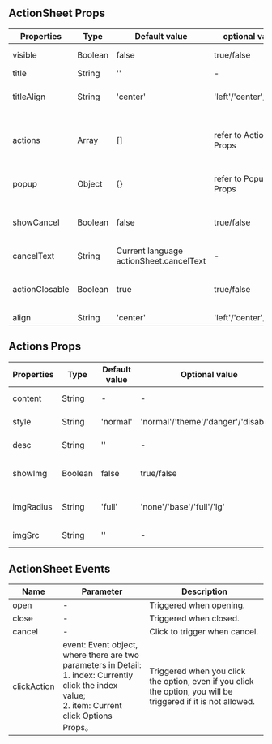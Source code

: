 ## ActionSheet Props

| Properties     | Type    | Default value                           | optional value          | required | Description                                 |
| -------------- | ------- | --------------------------------------- | ----------------------- | ----------- | ------------------------------------------- |
| visible        | Boolean | false                                   | true/false              | N           | Whether to display.                         |
| title          | String  | ''                                      | -                       | N           | title.                                      |
| titleAlign     | String  | 'center'                                | 'left'/'center'/'right' | N           | Title alignment method.                     |
| actions        | Array   | []                                      | refer to Actions Props  | Y           | Menu options, array of Actions Props.       |
| popup          | Object  | {}                                      | refer to Popup Props    | N           | Popping layer parameters.                   |
| showCancel     | Boolean | false                                   | true/false              | N           | Whether to display the cancellation option. |
| cancelText     | String  | Current language actionSheet.cancelText | -                       | N           | Cancel the option text.                     |
| actionClosable | Boolean | true                                    | true/false              | N           | Click whether the option is closed.         |
| align          | String  | 'center'                                | 'left'/'center'/'right' | N           | Alignment.                                  |

## Actions Props

| Properties | Type    | Default value | Optional value                       | required | Description                  |
| ---------- | ------- | ------------- | ------------------------------------ | ----------- | ---------------------------- |
| content    | String  | -             | -                                    | Y           | Option content.              |
| style      | String  | 'normal'      | 'normal'/'theme'/'danger'/'disabled' | N           | Option style.                |
| desc       | String  | ''            | -                                    | N           | Option description.          |
| showImg    | Boolean | false         | true/false                           | N           | Whether to display pictures. |
| imgRadius  | String  | 'full'        | 'none'/'base'/'full'/'lg'            | N           | Picture round corner.        |
| imgSrc     | String  | ''            | -                                    | N           | The map's address.           |

## ActionSheet Events

| Name        | Parameter                                                                                                                                                  | Description                                                                                                    |
| ----------- | ---------------------------------------------------------------------------------------------------------------------------------------------------------- | -------------------------------------------------------------------------------------------------------------- |
| open        | -                                                                                                                                                          | Triggered when opening.                                                                                        |
| close       | -                                                                                                                                                          | Triggered when closed.                                                                                         |
| cancel      | -                                                                                                                                                          | Click to trigger when cancel.                                                                                  |
| clickAction | event: Event object, where there are two parameters in Detail:<br />1. index: Currently click the index value;<br />2. item: Current click Options Props。 | Triggered when you click the option, even if you click the option, you will be triggered if it is not allowed. |
